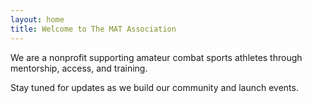 ```yaml
---
layout: home
title: Welcome to The MAT Association
---
```


We are a nonprofit supporting amateur combat sports athletes through mentorship, access, and training.

Stay tuned for updates as we build our community and launch events.

